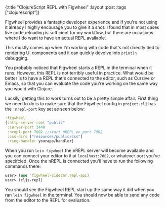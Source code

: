 {:title "ClojureScript REPL with Figwheel"
 :layout :post
 :tags ["clojurescript"]}

Figwheel provides a fantastic developer experience and if you're not
using it already I highly encourage you to give it a shot. I found that
in most cases live code reloading is sufficient for my workflow, but
there are occasions where I do want to have an actual REPL available.

This mostly comes up when I'm working with code that's not directly tied
to rendering UI components and it can quickly devolve into `println`
debugging.

You probably noticed that Figwheel starts a REPL in the terminal when it runs.
However, this REPL is not terribly useful in practice. What would be better is
to have a REPL that's connected to the editor, such as Cursive or Emacs, so
that you can evaluate the code you're working on the same way you would with Clojure.

Luckily, getting this to work turns out to be a pretty simple affair.
First thing we need to do is to make sure that the Figwheel config in
`project.clj` has the `:nrepl-port` key set as seen below:

```clojure
:figwheel
{:http-server-root "public"
 :server-port 3449
 :nrepl-port 7002 ;;start nREPL on port 7002
 :css-dirs ["resources/public/css"]
 :ring-handler yourapp/handler}
```

When you run `lein figwheel` the nREPL server will become available and
you can connect your editor to it at `localhost:7002`, or whatever port you've
specifcied. Once the nREPL is connected you'll have to run the following commands there:

```clojure
user> (use 'figwheel-sidecar.repl-api)
user> (cljs-repl)
```

You should see the Figwheel REPL start up the same way it did when you ran
`lein figwheel` in the terminal. You should now be able to send any code from the editor
to the REPL for evaluation.
